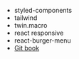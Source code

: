 - styled-components
- tailwind 
- twin.macro 
- react responsive
- react-burger-menu
- [Git book](https://www.gitbook.com/)
